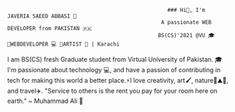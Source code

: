                                                        ### Hi👋, I'm JAVERIA SAEED ABBASI 👩
                                                     A passionate WEB DEVELOPER from PAKISTAN 🇵🇰
                                                    BS(CS)'2021 @VU 🎓🔸WEBDEVELOPER 💻 🔸ARTIST 🎨 | Karachi 

I am BS(CS) fresh Graduate student from Virtual University of Pakistan. 🎓 I'm passionate about technology 💻, and have a passion of contributing in tech for making this world a better place.⚡I love creativity, art🖌️, nature🍃⛰️🌇, and travel✈️. 
                                             "Service to others is the rent you pay for your room here on earth." ~ Muhammad Ali 🥊
<!-- 
"It is a real service to humanity and the world to be a good programmer, particularly if you design great products. You make is easier for everybody, everybody has less headaches." ~ Frederick Lenz
- 🔭 I’m currently working on ...
- 🌱 I’m currently learning ...
- 👯 I’m looking to collaborate on ...
- 🤔 I’m looking for help with ...
- 💬 Ask me about ...
- 📫 How to reach me: ...
- 😄 Pronouns: ...
- ⚡ Fun fact: ...
 -->
